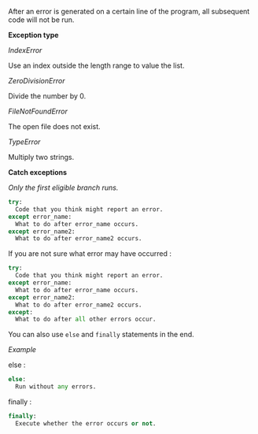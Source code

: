 After an error is generated on a certain line of the program, all subsequent code will not be run.

**Exception type**

*IndexError*

Use an index outside the length range to value the list.

*ZeroDivisionError*

Divide the number by 0.

*FileNotFoundError*

The open file does not exist.

*TypeError*

Multiply two strings.

**Catch exceptions**

*Only the first eligible branch runs.*

```python
try:
  Code that you think might report an error.
except error_name:
  What to do after error_name occurs.
except error_name2:
  What to do after error_name2 occurs.
```

If you are not sure what error may have occurred :

```python
try:
  Code that you think might report an error.
except error_name:
  What to do after error_name occurs.
except error_name2:
  What to do after error_name2 occurs.
except:
  What to do after all other errors occur.
```

You can also use `else` and `finally` statements in the end.

*Example*

else :

```python
else:
  Run without any errors.
```

finally :

```python
finally:
  Execute whether the error occurs or not.
```

